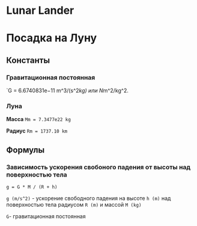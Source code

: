 # Lunar Lander
# Посадка на Луну

## Константы
### Гравитационная постоянная
`G = 6.6740831e−11 m^3/(s^2*kg) или N*m^2/kg^2.
### Луна
**Масса** `Mm = 7.3477e22 kg`

**Радиус** `Rm = 1737.10 km`

## Формулы

### Зависимость ускорения свобоного падения от высоты над поверхностью тела
`g = G * M / (R + h)`

`g (m/s^2)` - ускорение свободного падения на высоте `h (m)` над поверхностью тела радиусом `R (m)` и массой `M (kg)`

`G`- гравитационная постоянная
